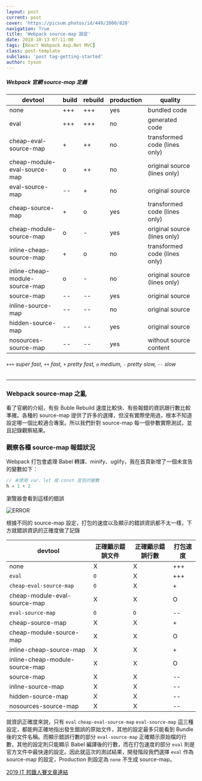 ```yaml
---
layout: post
current: post
cover: 'https://picsum.photos/id/449/2000/820'
navigation: True
title: 'Webpack source-map 設定'
date: 2018-10-13 07:11:00
tags: [React Webpack Asp.Net MVC]
class: post-template
subclass: 'post tag-getting-started'
author: tyson
---
```


##### Webpack 官網 source-map 定義

| devtool                        | build | rebuild | production | quality                       |
| ------------------------------ | ----- | ------- | ---------- | ----------------------------- |
| none                           | +++   | +++     | yes        | bundled code                  |
| eval                           | +++   | +++     | no         | generated code                |
| cheap-eval-source-map          | +     | ++      | no         | transformed code (lines only) |
| cheap-module-eval-source-map   | o     | ++      | no         | original source (lines only)  |
| eval-source-map                | --    | +       | no         | original source               |
| cheap-source-map               | +     | o       | yes        | transformed code (lines only) |
| cheap-module-source-map        | o     | -       | yes        | original source (lines only)  |
| inline-cheap-source-map        | +     | o       | no         | transformed code (lines only) |
| inline-cheap-module-source-map | o     | -       | no         | original source (lines only)  |
| source-map                     | --    | --      | yes        | original source               |
| inline-source-map              | --    | --      | no         | original source               |
| hidden-source-map              | --    | --      | yes        | original source               |
| nosources-source-map           | --    | --      | yes        | without source content        |

###### `+++` super fast, `++` fast, `+` pretty fast, `o` medium, `-` pretty slow, `--` slow

---

### Webpack source-map 之亂

看了官網的介紹，有些 Buble Rebuild 速度比較快、有些報錯的資訊跟行數比較準確。各種的 source-map 提供了許多的選擇，但沒有實際使用過，根本不知道設定哪一個比較適合專案。所以我們針對 source-map 每一個參數實際測試，並且記錄觀察結果。

### 觀察各種 source-map 報錯狀況

Webpack 打包會處理 Babel 轉譯、minify、uglify，我在首頁新增了一個未宣告的變數如下：

```javascript
// 未使用 var、let 或 const 宣告的變數
h = 1 + 2
```

瀏覽器會看到這樣的錯誤

![ERROR](https://i.imgur.com/Xn9ZYqT.png)

根據不同的 source-map 設定，打包的速度以及顯示的錯誤資訊都不太一樣，下方就錯誤資訊的正確度做了記錄

| devtool                        | 正確顯示錯誤文件 | 正確顯示錯誤行數 | 打包速度 |
| ------------------------------ | ---------------- | ---------------- | -------- |
| none                           | X                | X                | +++      |
| `eval`                         | `O`              | X                | +++      |
| `cheap-eval-source-map`        | `O`              | X                | +        |
| cheap-module-eval-source-map   | X                | X                | O        |
| `eval-source-map`              | `O`              | `O`              | --       |
| cheap-source-map               | X                | X                | +        |
| cheap-module-source-map        | X                | X                | O        |
| inline-cheap-source-map        | X                | X                | +        |
| inline-cheap-module-source-map | X                | X                | O        |
| source-map                     | X                | X                | --       |
| inline-source-map              | X                | X                | --       |
| hidden-source-map              | X                | X                | --       |
| nosources-source-map           | X                | X                | --       |

就資訊正確度來說，只有 `eval` `cheap-eval-source-map` `eval-source-map` 這三種設定，都能夠正確地指出發生錯誤的原始文件，其他的設定最多只能看到 Bundle 後的文件名稱。而顯示錯誤行數的部分 `eval-source-map` 正確顯示原始檔的行數，其他的設定則只能顯示 Babel 編譯後的行數，而在打包速度的部分 `eval` 則是官方文件中最快速的設定。因此就這次的測試結果，開發階段我們選擇 `eval` 作為 source-map 的設定，Production 則設定為 `none` 不生成 source-map。

[2019 IT 邦鐵人賽文章連結](https://ithelp.ithome.com.tw/articles/10199438)

